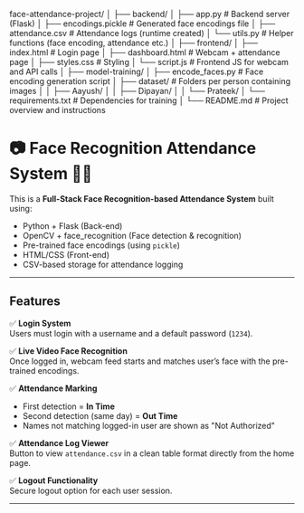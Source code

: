 face-attendance-project/
│
├── backend/
│   ├── app.py                # Backend server (Flask)
│   ├── encodings.pickle      # Generated face encodings file
│   ├── attendance.csv        # Attendance logs (runtime created)
│   └── utils.py              # Helper functions (face encoding, attendance etc.)
│
├── frontend/
│   ├── index.html            # Login page
│   ├── dashboard.html        # Webcam + attendance page
│   ├── styles.css            # Styling
│   └── script.js             # Frontend JS for webcam and API calls
│
├── model-training/
│   ├── encode_faces.py       # Face encoding generation script
│   ├── dataset/              # Folders per person containing images
│   │    ├── Aayush/
│   │    ├── Dipayan/
│   │    └── Prateek/
│   └── requirements.txt      # Dependencies for training
│
└── README.md                 # Project overview and instructions




# 📷 Face Recognition Attendance System 🧑‍💻

This is a **Full-Stack Face Recognition-based Attendance System** built using:

-  Python + Flask (Back-end)
-  OpenCV + face_recognition (Face detection & recognition)
-  Pre-trained face encodings (using `pickle`)
-  HTML/CSS (Front-end)
-  CSV-based storage for attendance logging

---

##  Features

✅ **Login System**  
Users must login with a username and a default password (`1234`).

✅ **Live Video Face Recognition**  
Once logged in, webcam feed starts and matches user’s face with the pre-trained encodings.

✅ **Attendance Marking**  
- First detection = **In Time**
- Second detection (same day) = **Out Time**
- Names not matching logged-in user are shown as "Not Authorized"

✅ **Attendance Log Viewer**  
Button to view `attendance.csv` in a clean table format directly from the home page.

✅ **Logout Functionality**  
Secure logout option for each user session.

---




